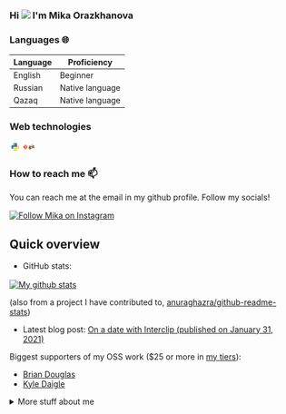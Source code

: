 ### Hi <img src="https://media.giphy.com/media/hvRJCLFzcasrR4ia7z/giphy.gif" width="25px"> I'm Mika Orazkhanova


### Languages 🌐

| Language      | Proficiency                             |
| ------------- | ----------------------------------------|
| English       | Beginner                                |
| Russian       | Native language                         |
| Qazaq         | Native language                         |

### Web technologies
<code><img height="20" src="https://raw.githubusercontent.com/github/explore/80688e429a7d4ef2fca1e82350fe8e3517d3494d/topics/python/python.png"></code>
<code><img height="20" src="https://raw.githubusercontent.com/github/explore/80688e429a7d4ef2fca1e82350fe8e3517d3494d/topics/git/git.png"></code>

### How to reach me 📫 

You can reach me at the email in my github profile. Follow my socials!

[<img src="https://upload.wikimedia.org/wikipedia/commons/thumb/e/e7/Instagram_logo_2016.svg/640px-Instagram_logo_2016.svg.png" height="40em" align="center" alt="Follow Mika on Instagram" title="Follow Mika on Instagram"/>](https://instagram.com/mika_o1)


## Quick overview
* GitHub stats:  
<a href="https://github.com/anuraghazra/github-readme-stats">
  <img align="center" src="https://github-readme-stats.anuraghazra1.vercel.app/api?username=filiptronicek&show_icons=true&line_height=27&include_all_commits=true" alt="My github stats" />
</a>  

 (also from a project I have contributed to, [anuraghazra/github-readme-stats](https://github.com/anuraghazra/github-readme-stats))
* Latest blog post: <a class="post" href="https://blog.trnck.dev/iclipdates/">On a date with Interclip (published on January 31, 2021)</a>

Biggest supporters of my OSS work ($25 or more in [my tiers](https://github.com/sponsors/filiptronicek/)):
* [Brian Douglas](https://github.com/bdougie) 
* [Kyle Daigle](https://github.com/kdaigle)

<details>
<summary>
  More stuff about me
</summary>
